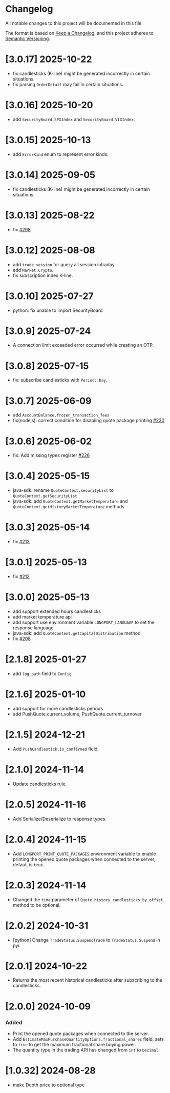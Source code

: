 # Changelog
All notable changes to this project will be documented in this file.

The format is based on [Keep a Changelog](https://keepachangelog.com/en/1.0.0/),
and this project adheres to [Semantic Versioning](https://semver.org/spec/v2.0.0.html).

# [3.0.17] 2025-10-22

- fix candlesticks (K-line) might be generated incorrectly in certain situations.
- fix parsing `OrderDetail` may fail in certain situations.

# [3.0.16] 2025-10-20

- add `SecurityBoard.SPXIndex` and `SecurityBoard.VIXIndex`.

# [3.0.15] 2025-10-13

- add `ErrorKind` enum to represent error kinds.

# [3.0.14] 2025-09-05

- fix candlesticks (K-line) might be generated incorrectly in certain situations.

# [3.0.13] 2025-08-22

- fix [#298](https://github.com/longportapp/openapi/issues/298)

# [3.0.12] 2025-08-08

- add `trade_session` for query all session intraday.
- add `Market.Crypto`.
- fix subscription index K-line.

# [3.0.10] 2025-07-27

- python: fix unable to import SecurityBoard

# [3.0.9] 2025-07-24

- A connection limit exceeded error occurred while creating an OTP.

# [3.0.8] 2025-07-15

- fix: subscribe candlesticks with `Period::Day`.

# [3.0.7] 2025-06-09

- add `AccountBalance.frozen_transaction_fees`
- fix(nodejs): correct condition for disabling quote package printing [#230](https://github.com/longportapp/openapi/pull/230)

# [3.0.6] 2025-06-02

- fix: Add missing types register [#226](https://github.com/longportapp/openapi/pull/226)

# [3.0.4] 2025-05-15

- java-sdk: rename `QuoteContext.securityList` to `QuoteContext.getSecurityList`
- java-sdk: add `QuoteContext.getMarketTemperature` and `QuoteContext.getHistoryMarketTemperature` methods

# [3.0.3] 2025-05-14

- fix [#213](https://github.com/longportapp/openapi/issues/213)

# [3.0.1] 2025-05-13

- fix [#212](https://github.com/longportapp/openapi/issues/212)

# [3.0.0] 2025-05-13

- add support extended hours candlesticks
- add market temperature api
- add support use environment variable `LONGPORT_LANGUAGE` to set the response language
- java-sdk: add `QuoteContext.getCapitalDistribution` method
- fix [#208](https://github.com/longportapp/openapi/issues/208)

# [2.1.8] 2025-01-27

- add `log_path` field to `Config`

# [2.1.6] 2025-01-10

- add support for more candlesticks periods
- add PushQuote.current_volume, PushQuote.current_turnover

# [2.1.5] 2024-12-21

- Add `PushCandlestick.is_confirmed` field.

# [2.1.0] 2024-11-14

- Update candlesticks rule.

# [2.0.5] 2024-11-16

- Add Serialize/Deserialize to response types.

# [2.0.4] 2024-11-15

- Add `LONGPORT_PRINT_QUOTE_PACKAGES` environment variable to enable printing the opened quote packages when connected to the server, default is `true`.

# [2.0.3] 2024-11-14

- Changed the `time` parameter of `Quote.history_candlesticks_by_offset` method to be optional.

# [2.0.2] 2024-10-31

- [python] Change `TradeStatus.SuspendTrade` to `TradeStatus.Suspend` in pyi.

# [2.0.1] 2024-10-22

- Returns the most recent historical candlesticks after subscribing to the candlesticks.

# [2.0.0] 2024-10-09

### Added

- Print the opened quote packages when connected to the server.
- Add `EstimateMaxPurchaseQuantityOptions.fractional_shares` field, sets to `true` to get the maximum fractional share buying power.
- The quantity type in the trading API has changed from `int` to `Decimal`.

# [1.0.32] 2024-08-28

- make Depth.price to optional type
